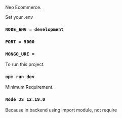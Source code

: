 Neo Ecommerce.

Set your .env
### `NODE_ENV = development`
### `PORT = 5000 `
### `MONGO_URI = `

To run this project.
### `npm run dev`

Minimum Requirement.
### `Node JS 12.19.0`
Because in backend using import module, not require
